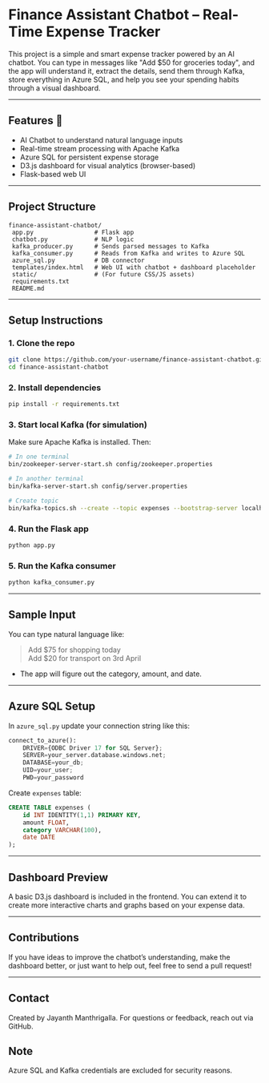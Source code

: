 #  Finance Assistant Chatbot – Real-Time Expense Tracker 

This project is a simple and smart expense tracker powered by an AI chatbot. You can type in messages like "Add $50 for groceries today", and the app will understand it, extract the details, send them through Kafka, store everything in Azure SQL, and help you see your spending habits through a visual dashboard.

---

## Features 🚀 
-  AI Chatbot to understand natural language inputs
- Real-time stream processing with Apache Kafka
- Azure SQL for persistent expense storage
- D3.js dashboard for visual analytics (browser-based)
- Flask-based web UI

---

## Project Structure
```
finance-assistant-chatbot/
 app.py                 # Flask app
 chatbot.py             # NLP logic
 kafka_producer.py      # Sends parsed messages to Kafka
 kafka_consumer.py      # Reads from Kafka and writes to Azure SQL
 azure_sql.py           # DB connector
 templates/index.html   # Web UI with chatbot + dashboard placeholder
 static/                # (For future CSS/JS assets)
 requirements.txt
 README.md
```

---

##  Setup Instructions

### 1. Clone the repo
```bash
git clone https://github.com/your-username/finance-assistant-chatbot.git
cd finance-assistant-chatbot
```

### 2. Install dependencies
```bash
pip install -r requirements.txt
```

### 3. Start local Kafka (for simulation)
Make sure Apache Kafka is installed. Then:
```bash
# In one terminal
bin/zookeeper-server-start.sh config/zookeeper.properties

# In another terminal
bin/kafka-server-start.sh config/server.properties

# Create topic
bin/kafka-topics.sh --create --topic expenses --bootstrap-server localhost:9092
```

### 4. Run the Flask app
```bash
python app.py
```

### 5. Run the Kafka consumer
```bash
python kafka_consumer.py
```

---

## Sample Input
You can type natural language like:
> Add $75 for shopping today  
> Add $20 for transport on 3rd April
- The app will figure out the category, amount, and date.
---

## Azure SQL Setup
In `azure_sql.py` update your connection string like this:
```python
connect_to_azure():
    DRIVER={ODBC Driver 17 for SQL Server};
    SERVER=your_server.database.windows.net;
    DATABASE=your_db;
    UID=your_user;
    PWD=your_password
```

Create `expenses` table:
```sql
CREATE TABLE expenses (
    id INT IDENTITY(1,1) PRIMARY KEY,
    amount FLOAT,
    category VARCHAR(100),
    date DATE
);
```

---

##  Dashboard Preview
A basic D3.js dashboard is included in the frontend. You can extend it to create more interactive charts and graphs based on your expense data.

---

##  Contributions
If you have ideas to improve the chatbot’s understanding, make the dashboard better, or just want to help out, feel free to send a pull request!

---

##  Contact
Created by Jayanth Manthrigalla. For questions or feedback, reach out via GitHub.

## Note
 Azure SQL and Kafka credentials are excluded for security reasons.
